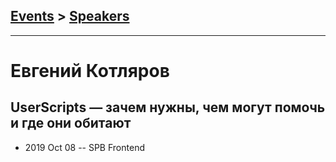 ## [Events](../README.md) > [Speakers](../speakers.md)
---

# Евгений Котляров

## UserScripts — зачем нужны, чем могут помочь и где они обитают
- 2019 Oct 08 -- SPB Frontend    
